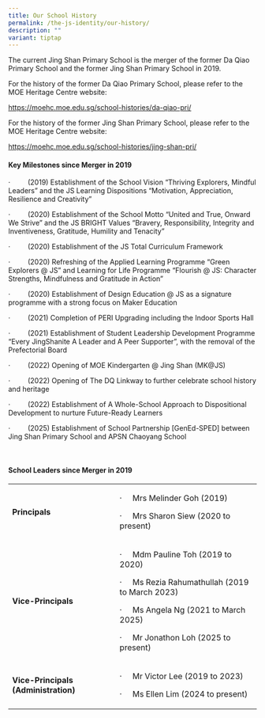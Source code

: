 ```yaml
---
title: Our School History
permalink: /the-js-identity/our-history/
description: ""
variant: tiptap
---
```

<p>The current Jing Shan Primary School is the merger of the former Da Qiao
Primary School and the former Jing Shan Primary School in 2019.</p>
<p>For the history of the former Da Qiao Primary School, please refer to
the MOE Heritage Centre website:</p>
<p><a href="https://moehc.moe.edu.sg/school-histories/da-qiao-pri/" rel="noopener nofollow" target="_blank">https://moehc.moe.edu.sg/school-histories/da-qiao-pri/</a>
</p>
<p>For the history of the former Jing Shan Primary School, please refer to
the MOE Heritage Centre website:</p>
<p><a href="https://moehc.moe.edu.sg/school-histories/jing-shan-pri/" rel="noopener nofollow" target="_blank">https://moehc.moe.edu.sg/school-histories/jing-shan-pri/</a>
</p>
<p></p>
<p></p>
<p></p>
<h4><strong>Key Milestones since Merger in 2019</strong></h4>
<p>·&nbsp;&nbsp;&nbsp;&nbsp;&nbsp;&nbsp;&nbsp;&nbsp; (2019) Establishment
of the School Vision “Thriving Explorers, Mindful Leaders” and the JS Learning
Dispositions “Motivation, Appreciation, Resilience and Creativity”</p>
<p>·&nbsp;&nbsp;&nbsp;&nbsp;&nbsp;&nbsp;&nbsp;&nbsp; (2020) Establishment
of the School Motto “United and True, Onward We Strive” and the JS BRIGHT
Values “Bravery, Responsibility, Integrity and Inventiveness, Gratitude,
Humility and Tenacity”</p>
<p>·&nbsp;&nbsp;&nbsp;&nbsp;&nbsp;&nbsp;&nbsp;&nbsp; (2020) Establishment
of the JS Total Curriculum Framework</p>
<p>·&nbsp;&nbsp;&nbsp;&nbsp;&nbsp;&nbsp;&nbsp;&nbsp; (2020) Refreshing of
the Applied Learning Programme “Green Explorers @ JS” and Learning for
Life Programme “Flourish @ JS: Character Strengths, Mindfulness and Gratitude
in Action”</p>
<p>·&nbsp;&nbsp;&nbsp;&nbsp;&nbsp;&nbsp;&nbsp;&nbsp; (2020) Establishment
of Design Education @ JS as a signature programme with a strong focus on
Maker Education</p>
<p>·&nbsp;&nbsp;&nbsp;&nbsp;&nbsp;&nbsp;&nbsp;&nbsp; (2021) Completion of
PERI Upgrading including the Indoor Sports Hall</p>
<p>·&nbsp;&nbsp;&nbsp;&nbsp;&nbsp;&nbsp;&nbsp;&nbsp; (2021) Establishment
of Student Leadership Development Programme “Every JingShanite A Leader
and A Peer Supporter”, with the removal of the Prefectorial Board</p>
<p>·&nbsp;&nbsp;&nbsp;&nbsp;&nbsp;&nbsp;&nbsp;&nbsp; (2022) Opening of MOE
Kindergarten @ Jing Shan (MK@JS)</p>
<p>·&nbsp;&nbsp;&nbsp;&nbsp;&nbsp;&nbsp;&nbsp;&nbsp; (2022) Opening of The
DQ Linkway to further celebrate school history and heritage</p>
<p>·&nbsp;&nbsp;&nbsp;&nbsp;&nbsp;&nbsp;&nbsp;&nbsp; (2022) Establishment
of A Whole-School Approach to Dispositional Development to nurture Future-Ready
Learners</p>
<p>·&nbsp;&nbsp;&nbsp;&nbsp;&nbsp;&nbsp;&nbsp;&nbsp; (2025) Establishment
of School Partnership [GenEd-SPED] between Jing Shan Primary School and
APSN Chaoyang School</p>
<p>&nbsp;</p>
<h4><strong>School Leaders since Merger in 2019</strong></h4>
<table style="minWidth: 50px">
<colgroup>
<col>
<col>
</colgroup>
<tbody>
<tr>
<td rowspan="1" colspan="1">
<p><strong>Principals</strong>
</p>
</td>
<td rowspan="1" colspan="1">
<p>·&nbsp;&nbsp;&nbsp;&nbsp; Mrs Melinder Goh (2019)</p>
<p>·&nbsp;&nbsp;&nbsp;&nbsp; Mrs Sharon Siew (2020 to present)</p>
</td>
</tr>
<tr>
<td rowspan="1" colspan="1">
<p><strong>Vice-Principals</strong>
</p>
</td>
<td rowspan="1" colspan="1">
<p>·&nbsp;&nbsp;&nbsp;&nbsp; Mdm Pauline Toh (2019 to 2020)</p>
<p>·&nbsp;&nbsp;&nbsp;&nbsp; Ms Rezia Rahumathullah (2019 to March 2023)</p>
<p>·&nbsp;&nbsp;&nbsp;&nbsp; Ms Angela Ng (2021 to March 2025)</p>
<p>·&nbsp;&nbsp;&nbsp;&nbsp; Mr Jonathon Loh (2025 to present)</p>
</td>
</tr>
<tr>
<td rowspan="1" colspan="1">
<p><strong>Vice-Principals (Administration)</strong>
</p>
</td>
<td rowspan="1" colspan="1">
<p>·&nbsp;&nbsp;&nbsp;&nbsp; Mr Victor Lee (2019 to 2023)</p>
<p>·&nbsp;&nbsp;&nbsp;&nbsp; Ms Ellen Lim (2024 to present)</p>
</td>
</tr>
</tbody>
</table>
<p></p>